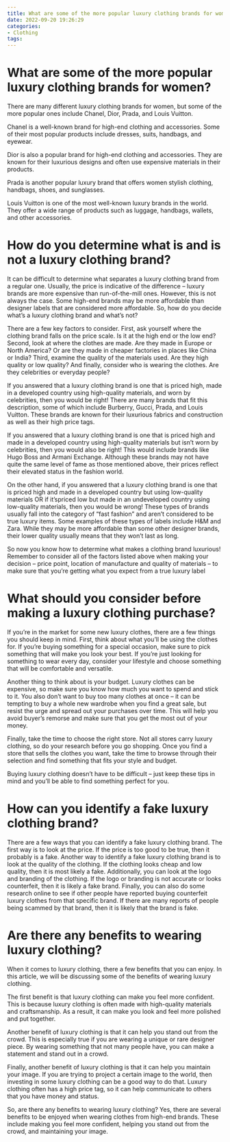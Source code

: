 ```yaml
---
title: What are some of the more popular luxury clothing brands for women 
date: 2022-09-20 19:26:29
categories:
- Clothing
tags:
---
```



#  What are some of the more popular luxury clothing brands for women? 

There are many different luxury clothing brands for women, but some of the more popular ones include Chanel, Dior, Prada, and Louis Vuitton.

Chanel is a well-known brand for high-end clothing and accessories. Some of their most popular products include dresses, suits, handbags, and eyewear. 

Dior is also a popular brand for high-end clothing and accessories. They are known for their luxurious designs and often use expensive materials in their products. 

Prada is another popular luxury brand that offers women stylish clothing, handbags, shoes, and sunglasses. 

Louis Vuitton is one of the most well-known luxury brands in the world. They offer a wide range of products such as luggage, handbags, wallets, and other accessories.

#  How do you determine what is and is not a luxury clothing brand? 

It can be difficult to determine what separates a luxury clothing brand from a regular one. Usually, the price is indicative of the difference – luxury brands are more expensive than run-of-the-mill ones. However, this is not always the case. Some high-end brands may be more affordable than designer labels that are considered more affordable. So, how do you decide what’s a luxury clothing brand and what’s not?

There are a few key factors to consider. First, ask yourself where the clothing brand falls on the price scale. Is it at the high end or the low end? Second, look at where the clothes are made. Are they made in Europe or North America? Or are they made in cheaper factories in places like China or India? Third, examine the quality of the materials used. Are they high quality or low quality? And finally, consider who is wearing the clothes. Are they celebrities or everyday people?

If you answered that a luxury clothing brand is one that is priced high, made in a developed country using high-quality materials, and worn by celebrities, then you would be right! There are many brands that fit this description, some of which include Burberry, Gucci, Prada, and Louis Vuitton. These brands are known for their luxurious fabrics and construction as well as their high price tags.

If you answered that a luxury clothing brand is one that is priced high and made in a developed country using high-quality materials but isn’t worn by celebrities, then you would also be right! This would include brands like Hugo Boss and Armani Exchange. Although these brands may not have quite the same level of fame as those mentioned above, their prices reflect their elevated status in the fashion world.

On the other hand, if you answered that a luxury clothing brand is one that is priced high and made in a developed country but using low-quality materials OR if it’spriced low but made in an undeveloped country using low-quality materials, then you would be wrong! These types of brands usually fall into the category of “fast fashion” and aren’t considered to be true luxury items. Some examples of these types of labels include H&M and Zara. While they may be more affordable than some other designer brands, their lower quality usually means that they won’t last as long.

So now you know how to determine what makes a clothing brand luxurious! Remember to consider all of the factors listed above when making your decision – price point, location of manufacture and quality of materials – to make sure that you’re getting what you expect from a true luxury label

#  What should you consider before making a luxury clothing purchase? 

If you’re in the market for some new luxury clothes, there are a few things you should keep in mind. First, think about what you’ll be using the clothes for. If you’re buying something for a special occasion, make sure to pick something that will make you look your best. If you’re just looking for something to wear every day, consider your lifestyle and choose something that will be comfortable and versatile.

Another thing to think about is your budget. Luxury clothes can be expensive, so make sure you know how much you want to spend and stick to it. You also don’t want to buy too many clothes at once – it can be tempting to buy a whole new wardrobe when you find a great sale, but resist the urge and spread out your purchases over time. This will help you avoid buyer’s remorse and make sure that you get the most out of your money.

Finally, take the time to choose the right store. Not all stores carry luxury clothing, so do your research before you go shopping. Once you find a store that sells the clothes you want, take the time to browse through their selection and find something that fits your style and budget.

Buying luxury clothing doesn’t have to be difficult – just keep these tips in mind and you’ll be able to find something perfect for you.

#  How can you identify a fake luxury clothing brand? 

There are a few ways that you can identify a fake luxury clothing brand. The first way is to look at the price. If the price is too good to be true, then it probably is a fake. Another way to identify a fake luxury clothing brand is to look at the quality of the clothing. If the clothing looks cheap and low quality, then it is most likely a fake. Additionally, you can look at the logo and branding of the clothing. If the logo or branding is not accurate or looks counterfeit, then it is likely a fake brand. Finally, you can also do some research online to see if other people have reported buying counterfeit luxury clothes from that specific brand. If there are many reports of people being scammed by that brand, then it is likely that the brand is fake.

#  Are there any benefits to wearing luxury clothing?

When it comes to luxury clothing, there a few benefits that you can enjoy. In this article, we will be discussing some of the benefits of wearing luxury clothing.

The first benefit is that luxury clothing can make you feel more confident. This is because luxury clothing is often made with high-quality materials and craftsmanship. As a result, it can make you look and feel more polished and put together.

Another benefit of luxury clothing is that it can help you stand out from the crowd. This is especially true if you are wearing a unique or rare designer piece. By wearing something that not many people have, you can make a statement and stand out in a crowd.

Finally, another benefit of luxury clothing is that it can help you maintain your image. If you are trying to project a certain image to the world, then investing in some luxury clothing can be a good way to do that. Luxury clothing often has a high price tag, so it can help communicate to others that you have money and status.

So, are there any benefits to wearing luxury clothing? Yes, there are several benefits to be enjoyed when wearing clothes from high-end brands. These include making you feel more confident, helping you stand out from the crowd, and maintaining your image.